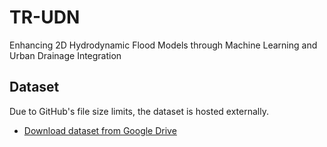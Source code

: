 # TR-UDN
Enhancing 2D Hydrodynamic Flood Models through Machine Learning and Urban Drainage Integration

## Dataset
Due to GitHub's file size limits, the dataset is hosted externally.
- [Download dataset from Google Drive](https://drive.google.com/open?id=1fhw2561kssxExImis1xxCs0K6pa-feBc&usp=drive_fs)
